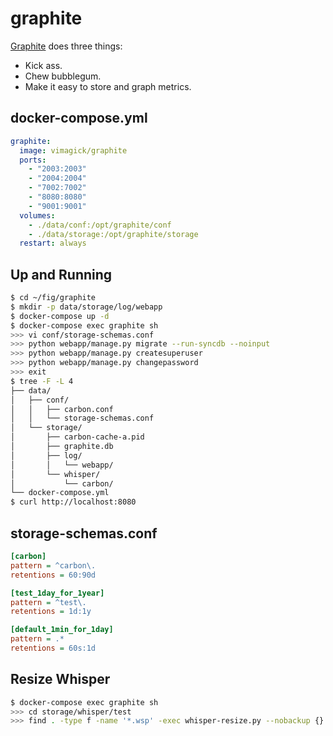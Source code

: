 graphite
========

[Graphite][1] does three things:

- Kick ass.
- Chew bubblegum.
- Make it easy to store and graph metrics.

## docker-compose.yml

```yaml
graphite:
  image: vimagick/graphite
  ports:
    - "2003:2003"
    - "2004:2004"
    - "7002:7002"
    - "8080:8080"
    - "9001:9001"
  volumes:
    - ./data/conf:/opt/graphite/conf
    - ./data/storage:/opt/graphite/storage
  restart: always
```

## Up and Running

```bash
$ cd ~/fig/graphite
$ mkdir -p data/storage/log/webapp
$ docker-compose up -d
$ docker-compose exec graphite sh
>>> vi conf/storage-schemas.conf
>>> python webapp/manage.py migrate --run-syncdb --noinput
>>> python webapp/manage.py createsuperuser
>>> python webapp/manage.py changepassword
>>> exit
$ tree -F -L 4
├── data/
│   ├── conf/
│   │   ├── carbon.conf
│   │   └── storage-schemas.conf
│   └── storage/
│       ├── carbon-cache-a.pid
│       ├── graphite.db
│       ├── log/
│       │   └── webapp/
│       └── whisper/
│           └── carbon/
└── docker-compose.yml
$ curl http://localhost:8080
```

## storage-schemas.conf

```ini
[carbon]
pattern = ^carbon\.
retentions = 60:90d

[test_1day_for_1year]
pattern = ^test\.
retentions = 1d:1y

[default_1min_for_1day]
pattern = .*
retentions = 60s:1d
```

## Resize Whisper

```bash
$ docker-compose exec graphite sh
>>> cd storage/whisper/test
>>> find . -type f -name '*.wsp' -exec whisper-resize.py --nobackup {} 1d:1y \;
```

[1]: http://graphiteapp.org/
